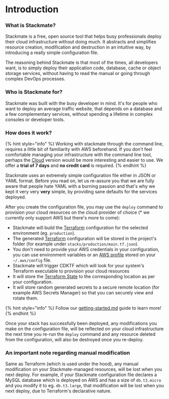 # Introduction

### What is Stackmate?

Stackmate is a free, open source tool that helps busy professionals deploy their cloud infrastructure without doing much. It abstracts and simplifies resource creation, modification and destruction in an intuitive way, by introducing a really simple configuration file.

The reasoning behind Stackmate is that most of the times, all developers want, is to simply deploy their application code, database, cache or object storage services, without having to read the manual or going through complex DevOps processes.

### Who is Stackmate for?

Stackmate was built with the busy developer in mind. It's for people who want to deploy an average traffic website, that depends on a database and a few complementary services, without spending a lifetime in complex consoles or developer tools.

### How does it work?

{% hint style="info" %}
Working with stackmate through the command line, requires a little bit of familiarity with AWS beforehand. If you don't feel comfortable managing your infrastructure with the command line tool, perhaps the [Cloud](https://stackmate.io/cloud/) version would be more interesting and easier to use. We offer a **trial of 7 days** and **no credit card** is required.
{% endhint %}

Stackmate uses an extremely simple configuration file either in JSON or YAML format. Before you read on, let us re-assure you that we are fully aware that people hate YAML with a burning passion and that's why we kept it very very **very** simple, by providing sane defaults for the services deployed.

After you create the configuration file, you may use the `deploy` command to provision your cloud resources on the cloud provider of choice (\* we currently only support AWS but there's more to come):

* Stackmate will build the [Terraform](https://www.terraform.io/) configuration for the selected environment (eg. `production`).
* The generated [Terraform](https://www.terraform.io/) configuration will be stored in the project's folder (for example under `stacks/production/main.tf.json`).
* You don't need to provide your AWS credentials in your configuration, you can use environment variables or an [AWS profile](https://docs.aws.amazon.com/cli/latest/userguide/cli-configure-profiles.html) stored on your `~/.aws/config` file.
* Stackmate will trigger CDKTF which will look for your system's Terraform executable to provision your cloud resources
* It will store the [Terraform State](https://www.terraform.io/language/state/remote) to the corresponding location as per your configuration.
* It will store random generated secrets to a secure remote location (for example AWS Secrets Manager) so that you can securely view and rotate them.

{% hint style="info" %}
Follow our [getting-started.md](guides/getting-started.md "mention") guide to learn more!
{% endhint %}

Once your stack has successfully been deployed, any modifications you make on the configuration file, will be reflected on your cloud infrastructure the next time you re-run the `deploy` command and any resource deleted from the configuration, will also be destroyed once you re-deploy.

### An important note regarding manual modification

Same as Terraform (which is used under the hood), any manual modification on your Stackmate-managed resources, will be lost when you next deploy. For example, if your Stackmate configuration file declares a MySQL database which is deployed on AWS and has a size of `db.t3.micro` and you modify it to eg. `db.t3.large`, that modification will be lost when you next deploy, due to Terraform's declarative nature.
